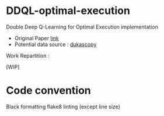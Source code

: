 # DDQL-optimal-execution
Double Deep Q-Learning for Optimal Execution implementation

- Original Paper [link](https://arxiv.org/abs/1812.06600)
- Potential data source : [dukascopy](https://www.dukascopy.com/trading-tools/widgets/quotes/historical_data_feed)

Work Repartition :

[WIP]


# Code convention

Black formatting
flake8 linting (except line size)